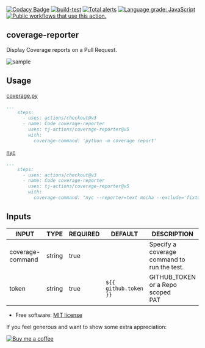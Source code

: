 [![Codacy Badge](https://api.codacy.com/project/badge/Grade/aacd7350c4bc4eadae03e50c5f9d15ad)](https://app.codacy.com/gh/tj-actions/coverage-reporter?utm_source=github.com\&utm_medium=referral\&utm_content=tj-actions/coverage-reporter\&utm_campaign=Badge_Grade_Settings)
[![build-test](https://github.com/tj-actions/coverage-reporter/workflows/build-test/badge.svg)](https://github.com/tj-actions/coverage-reporter/actions?query=workflow%3Abuild-test) [![Total alerts](https://img.shields.io/lgtm/alerts/g/tj-actions/coverage-reporter.svg?logo=lgtm\&logoWidth=18)](https://lgtm.com/projects/g/tj-actions/coverage-reporter/alerts/) [![Language grade: JavaScript](https://img.shields.io/lgtm/grade/javascript/g/tj-actions/coverage-reporter.svg?logo=lgtm\&logoWidth=18)](https://lgtm.com/projects/g/tj-actions/coverage-reporter/context:javascript) [![Public workflows that use this action.](https://img.shields.io/endpoint?url=https%3A%2F%2Fapi-tj-actions1.vercel.app%2Fapi%2Fgithub-actions%2Fused-by%3Faction%3Dtj-actions%2Fcoverage-reporter%26badge%3Dtrue)](https://github.com/search?o=desc\&q=tj-actions+coverage-reporter+path%3A.github%2Fworkflows+language%3AYAML\&s=\&type=Code)

## coverage-reporter

Display Coverage reports on a Pull Request.

![sample](https://user-images.githubusercontent.com/17484350/134744528-78d9b6bf-017d-42e3-9dc5-97a5fe47b30b.png)

## Usage

[coverage.py](https://github.com/nedbat/coveragepy)

```yaml
...
    steps:
      - uses: actions/checkout@v3
      - name: Code coverage-reporter
        uses: tj-actions/coverage-reporter@v5
        with:
          coverage-command: 'python -m coverage report'
```

[nyc](https://github.com/istanbuljs/nyc)

```yaml
...
    steps:
      - uses: actions/checkout@v3
      - name: Code coverage-reporter
        uses: tj-actions/coverage-reporter@v5
        with:
          coverage-command: "nyc --reporter=text mocha --exclude='fixtures' __tests__/*.js"
```

## Inputs

<!-- AUTO-DOC-INPUT:START - Do not remove or modify this section -->

|      INPUT       |  TYPE  | REQUIRED |        DEFAULT        |                  DESCRIPTION                   |
|------------------|--------|----------|-----------------------|------------------------------------------------|
| coverage-command | string | true     |                       | Specify a coverage command to<br>run the test. |
| token            | string | true     | `${{ github.token }}` | GITHUB\_TOKEN or a Repo scoped<br>PAT           |

<!-- AUTO-DOC-INPUT:END -->

*   Free software: [MIT license](LICENSE)

If you feel generous and want to show some extra appreciation:

[![Buy me a coffee][buymeacoffee-shield]][buymeacoffee]

[buymeacoffee]: https://www.buymeacoffee.com/jackton1

[buymeacoffee-shield]: https://www.buymeacoffee.com/assets/img/custom_images/orange_img.png
